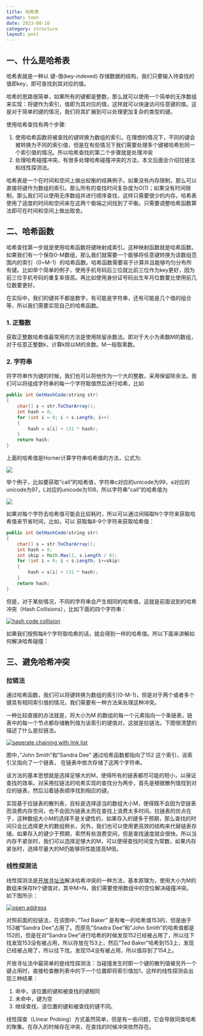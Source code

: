 ```yaml
---
title: 哈希表
author: teen
date: 2023-08-10
category: structure
layout: post
---
```


## 一、什么是哈希表

哈希表就是一种以 键-值(key-indexed) 存储数据的结构，我们只要输入待查找的值即key，即可查找到其对应的值。

哈希的思路很简单，如果所有的键都是整数，那么就可以使用一个简单的无序数组来实现：将键作为索引，值即为其对应的值，这样就可以快速访问任意键的值。这是对于简单的键的情况，我们将其扩展到可以处理更加复杂的类型的键。

使用哈希查找有两个步骤:

1. 使用哈希函数将被查找的键转换为数组的索引。在理想的情况下，不同的键会被转换为不同的索引值，但是在有些情况下我们需要处理多个键被哈希到同一个索引值的情况。所以哈希查找的第二个步骤就是处理冲突
2. 处理哈希碰撞冲突。有很多处理哈希碰撞冲突的方法，本文后面会介绍拉链法和线性探测法。

哈希表是一个在时间和空间上做出权衡的经典例子。如果没有内存限制，那么可以直接将键作为数组的索引。那么所有的查找时间复杂度为O(1)；如果没有时间限制，那么我们可以使用无序数组并进行顺序查找，这样只需要很少的内存。哈希表使用了适度的时间和空间来在这两个极端之间找到了平衡。只需要调整哈希函数算法即可在时间和空间上做出取舍。

## 二、哈希函数

哈希查找第一步就是使用哈希函数将键映射成索引。这种映射函数就是哈希函数。如果我们有一个保存0-M数组，那么我们就需要一个能够将任意键转换为该数组范围内的索引（0~M-1）的哈希函数。哈希函数需要易于计算并且能够均匀分布所有键。比如举个简单的例子，使用手机号码后三位就比前三位作为key更好，因为前三位手机号码的重复率很高。再比如使用身份证号码出生年月位数要比使用前几位数要更好。

在实际中，我们的键并不都是数字，有可能是字符串，还有可能是几个值的组合等，所以我们需要实现自己的哈希函数。

### 1. 正整数

获取正整数哈希值最常用的方法是使用除留余数法。即对于大小为素数M的数组，对于任意正整数k，计算k除以M的余数。M一般取素数。

### 2. 字符串

将字符串作为键的时候，我们也可以将他作为一个大的整数，采用保留除余法。我们可以将组成字符串的每一个字符取值然后进行哈希，比如

```java
public int GetHashCode(string str)
{
    char[] s = str.ToCharArray();
    int hash = 0;
    for (int i = 0; i < s.Length; i++)
    {
        hash = s[i] + (31 * hash); 
    }
    return hash;
}
```

上面的哈希值是Horner计算字符串哈希值的方法，公式为:

![](/assets/hash.png)

举个例子，比如要获取”call”的哈希值，字符串c对应的unicode为99，a对应的unicode为97，L对应的unicode为108，所以字符串”call”的哈希值为

![](/assets/hash-result.png)

如果对每个字符去哈希值可能会比较耗时，所以可以通过间隔取N个字符来获取哈希值来节省时间，比如，可以 获取每8-9个字符来获取哈希值：

```Java
public int GetHashCode(string str)
{
    char[] s = str.ToCharArray();
    int hash = 0;
    int skip = Math.Max(1, s.Length / 8);
    for (int i = 0; i < s.Length; i+=skip)
    {
        hash = s[i] + (31 * hash);
    }
    return hash;
}
```

但是，对于某些情况，不同的字符串会产生相同的哈希值，这就是前面说到的哈希冲突（Hash Collisions），比如下面的四个字符串：

[![hash code collision](http://images.cnitblog.com/blog/94031/201410/312300343319616.jpg)](http://images.cnitblog.com/blog/94031/201410/312300323153434.jpg)

如果我们按照每8个字符取哈希的话，就会得到一样的哈希值。所以下面来讲解如何解决哈希碰撞：

## 三、避免哈希冲突

### 拉链法 

通过哈希函数，我们可以将键转换为数组的索引(0-M-1)，但是对于两个或者多个键具有相同索引值的情况，我们需要有一种方法来处理这种冲突。

一种比较直接的办法就是，将大小为M 的数组的每一个元素指向一个条链表，链表中的每一个节点都存储散列值为该索引的键值对，这就是拉链法。下图很清楚的描述了什么是拉链法。

[![seperate chaining with link list ](http://images.cnitblog.com/blog/94031/201410/312300382371659.png)](http://images.cnitblog.com/blog/94031/201410/312300363318272.png)

图中，”John Smith”和”Sandra Dee” 通过哈希函数都指向了152 这个索引，该索引又指向了一个链表， 在链表中依次存储了这两个字符串。

该方法的基本思想就是选择足够大的M，使得所有的链表都尽可能的短小，以保证查找的效率。对采用拉链法的哈希实现的查找分为两步，首先是根据散列值找到对应的链表，然后沿着链表顺序找到相应的键。

实现基于拉链表的散列表，目标是选择适当的数组大小M，使得既不会因为空链表而浪费内存空间，也不会因为链表太而在查找上浪费太多时间。拉链表的优点在于，这种数组大小M的选择不是关键性的，如果存入的键多于预期，那么查找的时间只会比选择更大的数组稍长，另外，我们也可以使用更高效的结构来代替链表存储。如果存入的键少于预期，索然有些浪费空间，但是查找速度就会很快。所以当内存不紧张时，我们可以选择足够大的M，可以使得查找时间变为常数，如果内存紧张时，选择尽量大的M仍能够将性能提高M倍。

### 线性探测法

线性探测法是[开放寻址法](http://en.wikipedia.org/wiki/Hash_table)解决哈希冲突的一种方法，基本原理为，使用大小为M的数组来保存N个键值对，其中M>N，我们需要使用数组中的空位解决碰撞冲突。如下图所示：

[![open address  ](http://images.cnitblog.com/blog/94031/201410/312300528784418.png)](http://images.cnitblog.com/blog/94031/201410/312300395342227.png)

对照前面的拉链法，在该图中，”Ted Baker” 是有唯一的哈希值153的，但是由于153被”Sandra Dee”占用了。而原先”Snadra Dee”和”John Smith”的哈希值都是152的，但是在对”Sandra Dee”进行哈希的时候发现152已经被占用了，所以往下找发现153没有被占用，所以存放在153上，然后”Ted Baker”哈希到153上，发现已经被占用了，所以往下找，发现154没有被占用，所以值存到了154上。

开放寻址法中最简单的是线性探测法：当碰撞发生时即一个键的散列值被另外一个键占用时，直接检查散列表中的下一个位置即将索引值加1，这样的线性探测会出现三种结果：

1. 命中，该位置的键和被查找的键相同
2. 未命中，键为空
3. 继续查找，该位置的键和被查找的键不同。

线性探查（Linear Probing）方式虽然简单，但是有一些问题，它会导致同类哈希的聚集。在存入的时候存在冲突，在查找的时候冲突依然存在。
